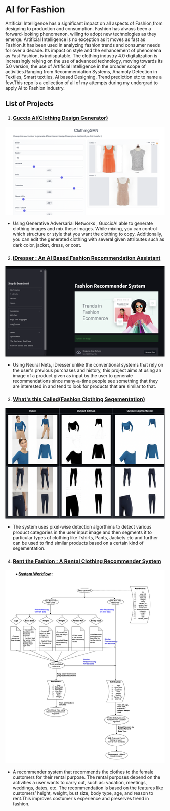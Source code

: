 # AI for Fashion
Artificial Intelligence has a significant impact on all aspects of Fashion,from designing to production and consumption. Fashion has always been a forward-looking phenomenon, willing to adopt new technologies as they emerge. Artificial Intelligence is no exception as it moves as fast as Fashion.It has been used in analyzing fashion trends and consumer needs for over a decade. Its impact on style and the enhancement of phenomena as Fast Fashion, is indisputable. The clothing industry 4.0 digitalization is increasingly relying on the use of advanced technology, moving towards its 5.0 version, the use of Artificial Intelligence in the broader scope of activities.Ranging from Recommendation Systems, Anamoly Detection in Textiles, Smart textiles, Ai based Designing, Trend prediction etc to name a few.This repo is a collection of all of my attempts during my undergrad to apply AI to Fashion Industry.
## List of Projects
1. ### [Guccio AI(Clothing Design Generator)](https://github.com/AdiNarendra98/AI-for-Fashion/tree/main/Guccio%20AI(Clothing%20Design%20Generator))
![teaser](https://github.com/AdiNarendra98/AI-for-Fashion/blob/main/ss/Guccio%20Ai.png)
- Using Generative Adversarial Networks , GuccioAI able to generate clothing images and mix these images. While mixing, you can control which structure or style that you want the clothing to copy. Additionally, you can edit the generated clothing with several given attributes such as dark color, jacket, dress, or coat.

2. ### [iDresser : An AI Based Fashion Recommendation Assistant](https://github.com/AdiNarendra98/AI-for-Fashion/tree/main/iDresser-An%20AI%20Based%20Fashion%20Assistant)
![iDresser](https://github.com/AdiNarendra98/AI-for-Fashion/blob/main/ss/iDresser.png)
- Using Neural Nets, iDresser unlike the conventional systems that rely on the user's previous purchases and history, this project aims at using an image of a product given as input by the user to generate recommendations since many-a-time people see something that they are interested in and tend to look for products that are similar to that.

3. ### [What's this Called(Fashion Clothing Segementation)](https://github.com/AdiNarendra98/AI-for-Fashion/tree/main/What's%20this%20Called(Fashion%20Clothing%20Segementation))
![WtCiF](https://github.com/AdiNarendra98/AI-for-Fashion/blob/main/ss/What's%20this%20Called.png)
- The system uses pixel-wise detection algorthims to detect various product categories in the user input image and then segments it to particular types of clothing like Tshirts, Pants, Jackets etc and further can be used to find similar products based on a certain kind of segementation.


4. ### [Rent the Fashion : A Rental Clothing Recommender System](https://github.com/AdiNarendra98/AI-for-Fashion/tree/main/Rent%20the%20Fashion(Rental%20Clothing%20Recommender))
![Rentit](https://github.com/AdiNarendra98/AI-for-Fashion/blob/main/ss/Rent%20the%20Fashion.png)
- A recommender system that recommends the clothes to the female customers for their rental purpose. The rental purposes depend on the activities a user wants to carry out, such as: vacation, meetings, weddings, dates, etc. The recommendation is based on the features like customers’ height, weight, bust size, body type, age, and reason to rent.This improves costumer's experience and preserves trend in fashion.
<!-- * [License](#license) -->
